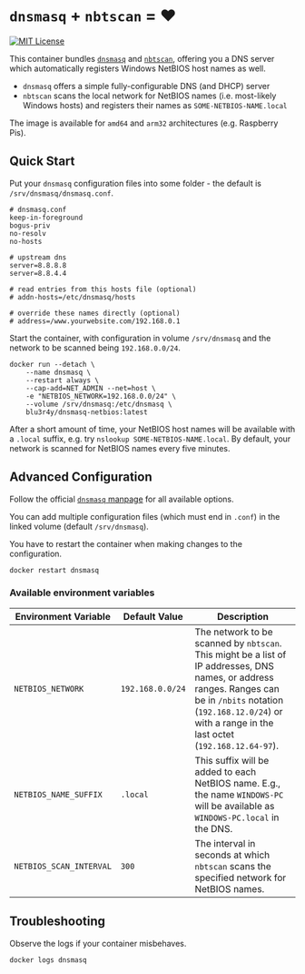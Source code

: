 # `dnsmasq` + `nbtscan` = ❤️

[![MIT License](https://img.shields.io/badge/License-MIT-yellow.svg)](LICENSE.txt)

This container bundles [`dnsmasq`](http://thekelleys.org.uk/dnsmasq/doc.html) and [`nbtscan`](http://www.unixwiz.net/tools/nbtscan.html), offering you a DNS server which automatically registers Windows NetBIOS host names as well.

- `dnsmasq` offers a simple fully-configurable DNS (and DHCP) server
- `nbtscan` scans the local network for NetBIOS names (i.e. most-likely Windows hosts) and registers their names as `SOME-NETBIOS-NAME.local`

The image is available for `amd64` and `arm32` architectures (e.g. Raspberry Pis).

## Quick Start

Put your `dnsmasq` configuration files into some folder - the default is `/srv/dnsmasq/dnsmasq.conf`.

    # dnsmasq.conf
    keep-in-foreground
    bogus-priv
    no-resolv
    no-hosts

    # upstream dns
    server=8.8.8.8
    server=8.8.4.4

    # read entries from this hosts file (optional)
    # addn-hosts=/etc/dnsmasq/hosts

    # override these names directly (optional)
    # address=/www.yourwebsite.com/192.168.0.1

Start the container, with configuration in volume `/srv/dnsmasq` and the network to be scanned being `192.168.0.0/24`.

    docker run --detach \
        --name dnsmasq \
        --restart always \
        --cap-add=NET_ADMIN --net=host \
        -e "NETBIOS_NETWORK=192.168.0.0/24" \
        --volume /srv/dnsmasq:/etc/dnsmasq \
        blu3r4y/dnsmasq-netbios:latest

After a short amount of time, your NetBIOS host names will be available with a `.local` suffix, e.g. try `nslookup SOME-NETBIOS-NAME.local`.
By default, your network is scanned for NetBIOS names every five minutes.

## Advanced Configuration

Follow the official [`dnsmasq` manpage](http://thekelleys.org.uk/dnsmasq/docs/dnsmasq-man.html) for all available options.

You can add multiple configuration files (which must end in `.conf`) in the linked volume (default `/srv/dnsmasq`).

You have to restart the container when making changes to the configuration.

    docker restart dnsmasq

### Available environment variables

| Environment Variable | Default Value | Description |
|-------------------------|------------------|--------------------------------------------------------------------------------------------------------------------------------------------|
| `NETBIOS_NETWORK` | `192.168.0.0/24` | The network to be scanned by `nbtscan`. This might be a list of IP addresses, DNS names, or address ranges. Ranges can be in `/nbits` notation (`192.168.12.0/24`) or with a range in the last octet (`192.168.12.64-97`). |
| `NETBIOS_NAME_SUFFIX` | `.local` | This suffix will be added to each NetBIOS name. E.g., the name `WINDOWS-PC` will be available as `WINDOWS-PC.local` in the DNS. |
| `NETBIOS_SCAN_INTERVAL` | `300` | The interval in seconds at which `nbtscan` scans the specified network for NetBIOS names. |

## Troubleshooting

Observe the logs if your container misbehaves.

    docker logs dnsmasq
